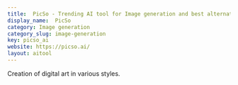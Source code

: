 ```yaml
---
title:  PicSo - Trending AI tool for Image generation and best alternatives
display_name:  PicSo
category: Image generation
category_slug: image-generation
key: picso_ai
website: https://picso.ai/
layout: aitool
---
```


Creation of digital art in various styles.
